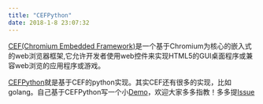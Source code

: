 ```yaml
---
title: "CEFPython"
date: 2018-1-8 23:07:32
---
```


[CEF(Chromium Embedded Framework)](https://en.wikipedia.org/wiki/Chromium_Embedded_Framework#Applications_using_CEF)是一个基于Chromium为核心的嵌入式的web浏览器框架,它允许开发者使用web控件来实现HTML5的GUI桌面程序或兼容web浏览的应用程序或游戏。

[CEFPython](https://github.com/cztomczak/cefpython)就是基于CEF的python实现。其实CEF还有很多的实现，比如golang。自己基于CEFPython写一个小[Demo](https://github.com/linychuo/cefpython-demo)，欢迎大家多多指教！多多提[Issue](https://github.com/linychuo/cefpython-demo/issues)
